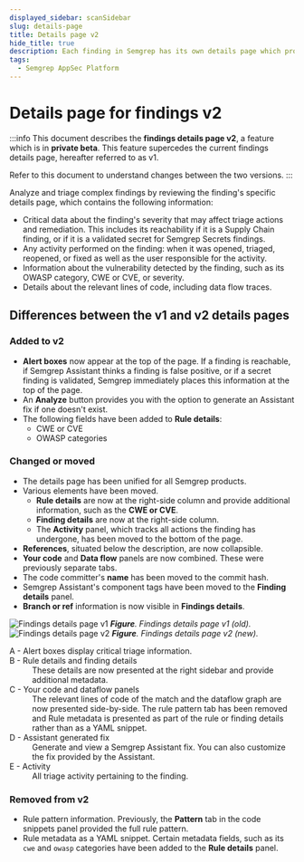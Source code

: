 ```yaml
---
displayed_sidebar: scanSidebar
slug: details-page
title: Details page v2
hide_title: true
description: Each finding in Semgrep has its own details page which provides you with the information and tools to analyze and triage the finding.
tags:
  - Semgrep AppSec Platform
---
```


# Details page for findings v2

:::info
This document describes the **findings details page v2**, a feature which is in **private beta**. This feature supercedes the current findings details page, hereafter referred to as v1.

Refer to this document to understand changes between the two versions. 
:::

Analyze and triage complex findings by reviewing the finding's specific details page, which contains the following information:

- Critical data about the finding's severity that may affect triage actions and remediation. This includes its reachability if it is a Supply Chain finding, or if it is a validated secret for Semgrep Secrets findings.
- Any activity performed on the finding: when it was opened, triaged, reopened, or fixed as well as the user responsible for the activity.
- Information about the vulnerability detected by the finding, such as its OWASP category, CWE or CVE, or severity.
- Details about the relevant lines of code, including data flow traces.

## Differences between the v1 and v2 details pages

### Added to v2

- **Alert boxes** now appear at the top of the page. If a finding is reachable, if Semgrep Assistant thinks a finding is false positive, or if a secret finding is validated, Semgrep immediately places this information at the top of the page.
- An **Analyze** button provides you with the option to generate an Assistant fix if one doesn't exist.
- The following fields have been added to **Rule details**:
    - CWE or CVE
    - OWASP categories

### Changed or moved

- The details page has been unified for all Semgrep products.
- Various elements have been moved.
    - **Rule details** are now at the right-side column and provide additional information, such as the **CWE or CVE**.
    - **Finding details** are now at the right-side column. 
    - The **Activity** panel, which tracks all actions the finding has undergone, has been moved to the bottom of the page.
- **References**, situated below the description, are now collapsible.
- **Your code** and **Data flow** panels are now combined. These were previously separate tabs.
- The code committer's **name** has been moved to the commit hash. 
- Semgrep Assistant's component tags have been moved to the **Finding details** panel.
- **Branch or ref** information is now visible in **Findings details**.

![Findings details page v1](/img/findings-details-v1.png)
_**Figure**. Findings details page v1 (old)._
![Findings details page v2](/img/findings-details-v2.png)
_**Figure**. Findings details page v2 (new)._

<dl>
<dt>A - Alert boxes display critical triage information.</dt>
<dd></dd>
<dt>B - Rule details and finding details </dt>
<dd>These details are now presented at the right sidebar and provide additional metadata.</dd>
<dt>C - Your code and dataflow panels</dt>
<dd>The relevant lines of code of the match and the dataflow graph are now presented side-by-side. The rule pattern tab has been removed and Rule metadata is presented as part of the rule or finding details rather than as a YAML snippet.</dd>
<dt>D - Assistant generated fix</dt>
<dd>Generate and view a Semgrep Assistant fix. You can also customize the fix provided by the Assistant.</dd>
<dt>E - Activity</dt>
<dd>All triage activity pertaining to the finding.</dd>
</dl>


### Removed from v2

- Rule pattern information. Previously, the **Pattern** tab in the code snippets panel provided the full rule pattern.
- Rule metadata as a YAML snippet. Certain metadata fields, such as its `cwe` and `owasp` categories have been added to the **Rule details** panel.
